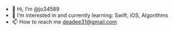 - 👋 Hi, I’m @jo34589
- 👀 I’m interested in and currently learning: Swift, iOS, Algorithms
- 📫 How to reach me deadee31@gmail.com

<!---
jo34589/jo34589 is a ✨ special ✨ repository because its `README.md` (this file) appears on your GitHub profile.
You can click the Preview link to take a look at your changes.
--->

